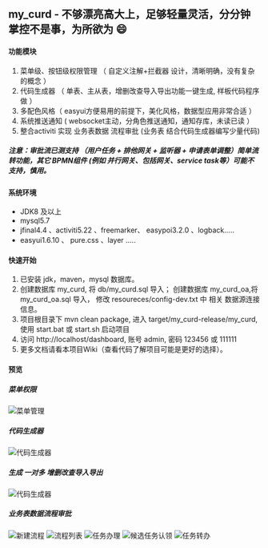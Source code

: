 ## my_curd - 不够漂亮高大上，足够轻量灵活，分分钟掌控不是事，为所欲为 :smile:

#### 功能模块
1. 菜单级、按钮级权限管理 （  自定义注解+拦截器 设计，清晰明确，没有复杂的概念    ）
2. 代码生成器 （ 单表、主从表，增删改查导入导出功能一键生成, 样板代码程序做 ）
3. 多配色风格（ easyui方便易用的前提下，美化风格，数据型应用非常合适 ）
4. 系统推送通知 ( websocket主动，分角色推送通知，通知存库，未读已读 ）
5. 整合activiti 实现 业务表数据 流程审批 (业务表 结合代码生成器编写少量代码)   
##### 注意：审批流已测支持 （用户任务 + 排他网关 + 监听器 + 申请表单调整）简单流转功能，其它 BPMN组件 (例如 并行网关、包括网关、service task等）可能不支持，慎用。    

#### 系统环境
-  JDK8 及以上
-  mysql5.7
-  jfinal4.4 、activiti5.22 、freemarker、 easypoi3.2.0 、logback.....
-  easyui1.6.10 、 pure.css 、layer .....

#### 快速开始
1. 已安装 jdk，maven，mysql 数据库。
2. 创建数据库 my_curd, 将 db/my_curd.sql 导入； 创建数据库 my_curd_oa,将 my_curd_oa.sql 导入，
修改 resoureces/config-dev.txt 中 相关 数据源连接信息。
3. 项目根目录下 mvn clean package, 进入 target/my_curd-release/my_curd, 使用 start.bat 或 start.sh 启动项目
4. 访问 http://localhost/dashboard, 账号 admin, 密码 123456 或 111111
5. 更多文档请看本项目Wiki（查看代码了解项目可能是更好的选择）。

#### 预览
##### 菜单权限
![菜单管理](https://raw.githubusercontent.com/qinyou/my_curd/master/preview/menu.png "menu.png")

##### 代码生成器
![代码生成器](https://raw.githubusercontent.com/qinyou/my_curd/master/preview/gen.png "gen.png")

##### 生成 一对多 增删改查导入导出
![代码生成器](https://raw.githubusercontent.com/qinyou/my_curd/master/preview/1tn.png "1tn.png")

##### 业务表数据流程审批
![新建流程](https://raw.githubusercontent.com/qinyou/my_curd/master/preview/process1.png "process1.png")
![流程列表](https://raw.githubusercontent.com/qinyou/my_curd/master/preview/process.png "process.png")
![任务办理](https://raw.githubusercontent.com/qinyou/my_curd/master/preview/task1.png "task1.png")
![候选任务认领](https://raw.githubusercontent.com/qinyou/my_curd/master/preview/task2.png "task2.png")
![任务转办](https://raw.githubusercontent.com/qinyou/my_curd/master/preview/task3.png "task3.png")





